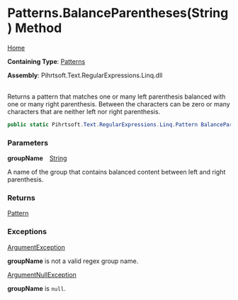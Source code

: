 # Patterns\.BalanceParentheses\(String\) Method

[Home](../../../../../../README.md)

**Containing Type**: [Patterns](../README.md)

**Assembly**: Pihrtsoft\.Text\.RegularExpressions\.Linq\.dll

\
Returns a pattern that matches one or many left parenthesis balanced with one or many right parenthesis\.
Between the characters can be zero or many characters that are neither left nor right parenthesis\.

```csharp
public static Pihrtsoft.Text.RegularExpressions.Linq.Pattern BalanceParentheses(string groupName)
```

### Parameters

**groupName** &ensp; [String](https://docs.microsoft.com/en-us/dotnet/api/system.string)

A name of the group that contains balanced content between left and right parenthesis\.

### Returns

[Pattern](../../Pattern/README.md)

### Exceptions

[ArgumentException](https://docs.microsoft.com/en-us/dotnet/api/system.argumentexception)

**groupName** is not a valid regex group name\.

[ArgumentNullException](https://docs.microsoft.com/en-us/dotnet/api/system.argumentnullexception)

**groupName** is `null`\.

